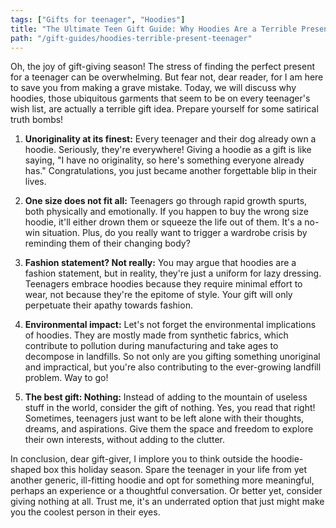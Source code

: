 ```yaml
---
tags: ["Gifts for teenager", "Hoodies"]
title: "The Ultimate Teen Gift Guide: Why Hoodies Are a Terrible Present"
path: "/gift-guides/hoodies-terrible-present-teenager"
---
```


Oh, the joy of gift-giving season! The stress of finding the perfect present for a teenager can be overwhelming. But fear not, dear reader, for I am here to save you from making a grave mistake. Today, we will discuss why hoodies, those ubiquitous garments that seem to be on every teenager's wish list, are actually a terrible gift idea. Prepare yourself for some satirical truth bombs!

1. **Unoriginality at its finest:** Every teenager and their dog already own a hoodie. Seriously, they're everywhere! Giving a hoodie as a gift is like saying, "I have no originality, so here's something everyone already has." Congratulations, you just became another forgettable blip in their lives.

2. **One size does not fit all:** Teenagers go through rapid growth spurts, both physically and emotionally. If you happen to buy the wrong size hoodie, it'll either drown them or squeeze the life out of them. It's a no-win situation. Plus, do you really want to trigger a wardrobe crisis by reminding them of their changing body?

3. **Fashion statement? Not really:** You may argue that hoodies are a fashion statement, but in reality, they're just a uniform for lazy dressing. Teenagers embrace hoodies because they require minimal effort to wear, not because they're the epitome of style. Your gift will only perpetuate their apathy towards fashion.

4. **Environmental impact:** Let's not forget the environmental implications of hoodies. They are mostly made from synthetic fabrics, which contribute to pollution during manufacturing and take ages to decompose in landfills. So not only are you gifting something unoriginal and impractical, but you're also contributing to the ever-growing landfill problem. Way to go!

5. **The best gift: Nothing:** Instead of adding to the mountain of useless stuff in the world, consider the gift of nothing. Yes, you read that right! Sometimes, teenagers just want to be left alone with their thoughts, dreams, and aspirations. Give them the space and freedom to explore their own interests, without adding to the clutter.

In conclusion, dear gift-giver, I implore you to think outside the hoodie-shaped box this holiday season. Spare the teenager in your life from yet another generic, ill-fitting hoodie and opt for something more meaningful, perhaps an experience or a thoughtful conversation. Or better yet, consider giving nothing at all. Trust me, it's an underrated option that just might make you the coolest person in their eyes.
